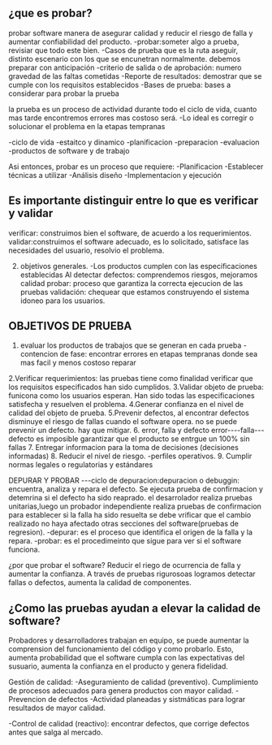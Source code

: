 ## ¿que es probar?

probar software manera de asegurar calidad y reducir el riesgo de falla y aumentar confiabilidad del producto. 
-probar:someter algo a prueba, revisiar que todo este bien.
-Casos de prueba que es la ruta aseguir, distinto escenario con los que se encunetran normalmente. debemos preparar con anticipación 
-criterio de salida o de aprobación: numero gravedad de las faltas cometidas
-Reporte de resultados: demostrar que se cumple con los requisitos establecidos
-Bases de prueba: bases a considerar para probar la prueba

la prueba es un proceso de actividad durante todo el ciclo de vida, cuanto mas tarde encontremos errores mas costoso será. 
-Lo ideal es corregir o solucionar el problema en la etapas tempranas

-ciclo de vida
-estaitco y dinamico
-planificacion
-preparacion
-evaluacion
-productos de software y de trabajo

Asi entonces, probar es un proceso que requiere:
-Planificacion
-Establecer técnicas a utilizar
-Análisis diseño
-Implementacion y ejecución 

## Es importante distinguir entre lo que es verificar y validar 

verificar: construimos bien el software, de acuerdo a los requerimientos.
validar:construimos el software adecuado, es lo solicitado, satisface las necesidades del usuario, resolvio el problema.


2. objetivos generales. 
-Los productos cumplen con las especificaciones establecidas 
Al detectar defectos: comprendemos riesgos, mejoramos calidad 
probar: proceso que garantiza la correcta ejecucion de las pruebas
validación: chequear que estamos construyendo el sistema idoneo para los usuarios. 

## OBJETIVOS DE PRUEBA

1. evaluar los productos de trabajos que se generan en cada prueba 
-contencion de fase: encontrar errores en etapas tempranas donde sea mas facil y menos costoso reparar

2.Verificar requerimientos: las pruebas tiene como finalidad verificar que los requisitos especificados han sido cumplidos.
3.Validar objeto de prueba: funicona como los usuarios esperan. Han sido todas las especificaciones satisfecha y resuelven el problema. 
4.Generar confianza en el nivel de calidad del objeto de prueba. 
5.Prevenir defectos, al encontrar defectos disminuye el riesgo de fallas cuando el software opera.
no se puede prevenir un defecto. hay que mitigar. 
6. error, falla y defecto
error----falla---defecto
es imposible garantizar que el producto se entrgue un 100% sin fallas
7. Entregar informacion para la toma de decisiones (decisiones informadas)
8. Reducir el nivel de riesgo. 
-perfiles operativos. 
9. Cumplir normas legales o regulatorias y estándares

DEPURAR Y PROBAR 
---ciclo de depuracion:depuracion o debuggin: encuentra, analiza y repara el defecto. 
Se ejecuta prueba de confirmacion y detemrina si el defecto ha sido reaprado. 
el desarrolador realiza pruebas unitarias,luego un probador independiente realiza pruebas de confirmacion para establecer si la falla ha sido resuelta 
se debe vrificar que el cambio realizado no haya afectado otras secciones del software(pruebas de regresion).
-depurar: es el proceso que identifica el origen de la falla y la repara.
-probar: es el procedimeinto que sigue para ver si el software funciona.

¿por que probar el software?
Reducir el riego de ocurrencia de falla y aumentar la confianza. 
A través de pruebas rigurosoas logramos detectar fallas o defectos, aumenta la calidad de componentes. 

## ¿Como las pruebas ayudan a elevar la calidad de software?
Probadores y desarrolladores trabajan en equipo, se puede aumentar la comprension del funcionamiento del  código y como probarlo. 
Esto, aumenta probabilidad que el software cumpla con las expectativas del susuario, aumenta la confianza en el producto y genera fidelidad.

Gestión de calidad:
-Aseguramiento de calidad (preventivo). 
Cumplimiento de procesos adecuados para genera productos con mayor calidad. 
-Prevencion de defectos 
-Actividad planeadas y sistmáticas para lograr resultados de mayor calidad.

-Control de calidad (reactivo): encontrar defectos, que corrige defectos antes que salga al mercado. 




